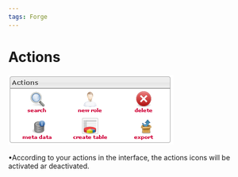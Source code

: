 ```yaml
---
tags: Forge
---
```


Actions
=======

![](resources/roles-actions.png)

•According to your actions in the interface, the actions icons will be activated ar deactivated.

